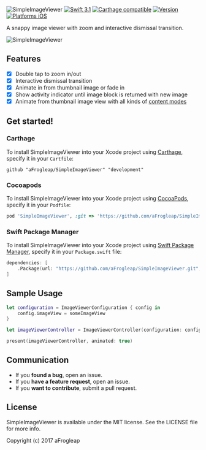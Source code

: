 ![SimpleImageViewer](https://github.com/aFrogleap/SimpleImageViewer/blob/development/Documentation/banner.png)
[![Swift 3.1](https://img.shields.io/badge/Swift-3.1-orange.svg?style=flat)](https://developer.apple.com/swift/)
[![Carthage compatible](https://img.shields.io/badge/Carthage-compatible-4BC51D.svg?style=flat)](https://github.com/Carthage/Carthage)
[![Version](https://img.shields.io/cocoapods/v/SimpleImageViewer.svg?style=flat)](http://cocoadocs.org/docsets/SimpleImageViewer)
[![Platforms iOS](https://img.shields.io/badge/Platforms-iOS-lightgray.svg?style=flat)](https://developer.apple.com/swift/)

A snappy image viewer with zoom and interactive dismissal transition. 

![SimpleImageViewer](https://github.com/aFrogleap/SimpleImageViewer/blob/development/Documentation/example.gif)

## Features

- [x] Double tap to zoom in/out
- [x] Interactive dismissal transition
- [x] Animate in from thumbnail image or fade in
- [x] Show activity indicator until image block is returned with new image
- [x] Animate from thumbnail image view with all kinds of [content modes](https://developer.apple.com/documentation/uikit/uiviewcontentmode)

## Get started!

### Carthage

To install SimpleImageViewer into your Xcode project using [Carthage](https://github.com/Carthage/Carthage), specify it in your `Cartfile`:

```ogdl
github "aFrogleap/SimpleImageViewer" "development"
```

### Cocoapods

To install SimpleImageViewer into your Xcode project using [CocoaPods](http://cocoapods.org), specify it in your `Podfile`:

```ruby
pod 'SimpleImageViewer', :git => 'https://github.com/aFrogleap/SimpleImageViewer.git', :branch => 'development'
```

### Swift Package Manager

To install SimpleImageViewer into your Xcode project using [Swift Package Manager](https://swift.org/package-manager), specify it in your `Package.swift` file:

```swift
dependencies: [
    .Package(url: "https://github.com/aFrogleap/SimpleImageViewer.git", majorVersion: 0)
]
```

## Sample Usage
```swift
let configuration = ImageViewerConfiguration { config in
    config.imageView = someImageView
}

let imageViewerController = ImageViewerController(configuration: configuration)

present(imageViewerController, animated: true)

```

## Communication
- If you **found a bug**, open an issue.
- If you **have a feature request**, open an issue.
- If you **want to contribute**, submit a pull request.

## License

SimpleImageViewer is available under the MIT license. See the LICENSE file for more info.

Copyright (c) 2017 aFrogleap
